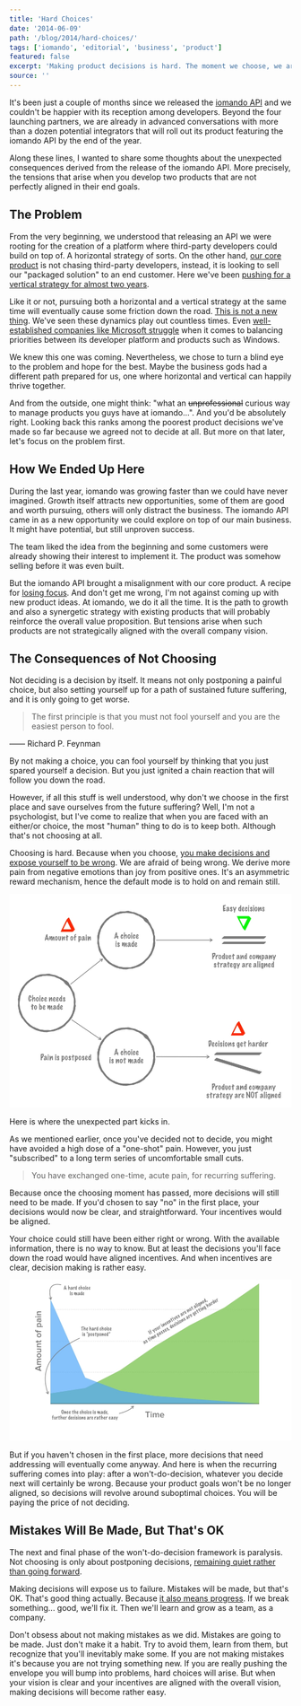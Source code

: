 ```yaml
---
title: 'Hard Choices'
date: '2014-06-09'
path: '/blog/2014/hard-choices/'
tags: ['iomando', 'editorial', 'business', 'product']
featured: false
excerpt: 'Making product decisions is hard. The moment we choose, we are making implicit decisions and exposing ourselves to be wrong. We are all afraid to be wrong, but not deciding can set you up for a way worse outcome down the road.'
source: ''
---
```


It's been just a couple of months since we released the [iomando API](/blog/2014/iomando-api) and we couldn't be happier with its reception among developers. Beyond the four launching partners, we are already in advanced conversations with more than a dozen potential integrators that will roll out its product featuring the iomando API by the end of the year.

Along these lines, I wanted to share some thoughts about the unexpected consequences derived from the release of the iomando API. More precisely, the tensions that arise when you develop two products that are not perfectly aligned in their end goals.

## The Problem

From the very beginning, we understood that releasing an API we were rooting for the creation of a platform where third-party developers could build on top of. A horizontal strategy of sorts. On the other hand, [our core product](/blog/2013/iomando-20) is not chasing third-party developers, instead, it is looking to sell our "packaged solution" to an end customer. Here we've been [pushing for a vertical strategy for almost two years](/blog/2013/iomando-10).

Like it or not, pursuing both a horizontal and a vertical strategy at the same time will eventually cause some friction down the road. [This is not a new thing](https://stratechery.com/concept/business-models/horizontal-versus-vertical/). We've seen these dynamics play out countless times. Even [well-established companies like Microsoft struggle](https://stratechery.com/2013/services-not-devices/) when it comes to balancing priorities between its developer platform and products such as Windows.

We knew this one was coming. Nevertheless, we chose to turn a blind eye to the problem and hope for the best. Maybe the business gods had a different path prepared for us, one where horizontal and vertical can happily thrive together.

And from the outside, one might think: "what an ~~unprofessional~~ curious way to manage products you guys have at iomando...". And you'd be absolutely right. Looking back this ranks among the poorest product decisions we've made so far because we agreed not to decide at all. But more on that later, let's focus on the problem first.

## How We Ended Up Here

During the last year, iomando was growing faster than we could have never imagined. Growth itself attracts new opportunities, some of them are good and worth pursuing, others will only distract the business. The iomando API came in as a new opportunity we could explore on top of our main business. It might have potential, but still unproven success.

The team liked the idea from the beginning and some customers were already showing their interest to implement it. The product was somehow selling before it was even built.

But the iomando API brought a misalignment with our core product. A recipe for [losing focus](/blog/2014/overcoming-focus). And don't get me wrong, I'm not against coming up with new product ideas. At iomando, we do it all the time. It is the path to growth and also a synergetic strategy with existing products that will probably reinforce the overall value proposition. But tensions arise when such products are not strategically aligned with the overall company vision.

## The Consequences of Not Choosing

Not deciding is a decision by itself. It means not only postponing a painful choice, but also setting yourself up for a path of sustained future suffering, and it is only going to get worse.

> The first principle is that you must not fool yourself and you are the easiest person to fool.

—— Richard P. Feynman

By not making a choice, you can fool yourself by thinking that you just spared yourself a decision. But you just ignited a chain reaction that will follow you down the road.

However, if all this stuff is well understood, why don't we choose in the first place and save ourselves from the future suffering? Well, I'm not a psychologist, but I've come to realize that when you are faced with an either/or choice, the most "human" thing to do is to keep both. Although that's not choosing at all.

Choosing is hard. Because when you choose, [you make decisions and expose yourself to be wrong](/blog/2013/wrong-about-pricing). We are afraid of being wrong. We derive more pain from negative emotions than joy from positive ones. It's an asymmetric reward mechanism, hence the default mode is to hold on and remain still.

![The decision-making framework](../images/decision-making-framework.jpg 'A decision-making framework I shared during a presentation in a product event')

Here is where the unexpected part kicks in.

As we mentioned earlier, once you've decided not to decide, you might have avoided a high dose of a "one-shot" pain. However, you just "subscribed" to a long term series of uncomfortable small cuts.

> You have exchanged one-time, acute pain, for recurring suffering.

Because once the choosing moment has passed, more decisions will still need to be made. If you'd chosen to say "no" in the first place, your decisions would now be clear, and straightforward. Your incentives would be aligned.

Your choice could still have been either right or wrong. With the available information, there is no way to know. But at least the decisions you'll face down the road would have aligned incentives. And when incentives are clear, decision making is rather easy.

![The decision-pain graph](../images/decision-pain-graph.jpg 'How different decisions affect pain overtime')

But if you haven't chosen in the first place, more decisions that need addressing will eventually come anyway. And here is when the recurring suffering comes into play: after a won't-do-decision, whatever you decide next will certainly be wrong. Because your product goals won't be no longer aligned, so decisions will revolve around suboptimal choices. You will be paying the price of not deciding.

## Mistakes Will Be Made, But That's OK

The next and final phase of the won't-do-decision framework is paralysis. Not choosing is only about postponing decisions, [remaining quiet rather than going forward](/blog/2014/discovering-as-you-go).

Making decisions will expose us to failure. Mistakes will be made, but that's OK. That's good thing actually. Because [it also means progress](/blog/2014/turning-weaknesses-around). If we break something... good, we'll fix it. Then we'll learn and grow as a team, as a company.

Don't obsess about not making mistakes as we did. Mistakes are going to be made. Just don't make it a habit. Try to avoid them, learn from them, but recognize that you'll inevitably make some. If you are not making mistakes it's because you are not trying something new. If you are really pushing the envelope you will bump into problems, hard choices will arise. But when your vision is clear and your incentives are aligned with the overall vision, making decisions will become rather easy.
